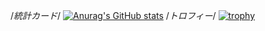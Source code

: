 /*統計カード*/
[![Anurag's GitHub stats](https://github-readme-stats.vercel.app/api?username=daigo-max&show_icons=true&theme=radical)](https://github.com/anuraghazra/github-readme-stats)
/*トロフィー*/
[![trophy](https://github-profile-trophy.vercel.app/?username=daigo-max&theme=onedark)](https://github.com/ryo-ma/github-profile-trophy)

<!--
**daigo-max/daigo-max** is a ✨ _special_ ✨ repository because its `README.md` (this file) appears on your GitHub profile.

Here are some ideas to get you started:

- 🔭 I’m currently working on ...
- 🌱 I’m currently learning ...
- 👯 I’m looking to collaborate on ...
- 🤔 I’m looking for help with ...
- 💬 Ask me about ...
- 📫 How to reach me: ...
- 😄 Pronouns: ...
- ⚡ Fun fact: ...
-->
